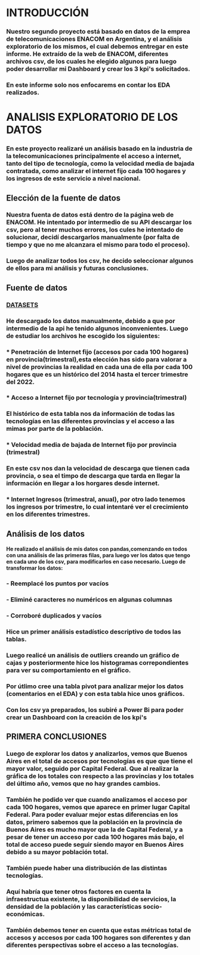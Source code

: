 # INTRODUCCIÓN
### Nuestro segundo proyecto está basado en datos de la emprea de telecomunicaciones ENACOM en Argentina,  y el análisis exploratorio de los mismos, el cual debemos entregar en este informe. He extraído de la web de ENACOM, diferentes archivos csv, de los cuales he elegido algunos para luego poder desarrollar mi Dashboard y crear los 3 kpi's solicitados. 
### En este informe solo nos enfocarems en contar los EDA realizados.

# ANALISIS EXPLORATORIO DE LOS DATOS
### En este proyecto realizaré un análisis basado en la industria de la telecomunicaciones principalmente el acceso a internet, tanto del tipo de tecnología, como la velocidad media de bajada contratada, como analizar el internet fijo cada 100 hogares y los  ingresos de este servicio a nivel nacional.

## Elección de la fuente de datos
### Nuestra fuenta de datos está dentro de la página web de ENACOM. He intentado por intermedio de su API descargar los csv, pero al tener muchos errores, los cules he intentado de solucionar, decidí descargarlos manualmente (por falta de tiempo y que no me alcanzara el mismo para todo el proceso).

### Luego de analizar todos los csv, he decido seleccionar algunos de ellos para mi análisis y futuras conclusiones. 

## Fuente de datos
### [DATASETS](https://datosabiertos.enacom.gob.ar/dashboards/20000/acceso-a-internet/)
### He descargado los datos manualmente, debido a que por intermedio de la api he tenido algunos inconvenientes. Luego de estudiar los archivos he escogido los siguientes:  

### * Penetración de Internet fijo (accesos por cada 100 hogares) en provincia(trimestral),esta elección has sido para valorar a nivel de provincias la realidad en cada una de ella por cada 100 hogares que es un histórico del 2014 hasta el tercer trimestre del 2022.    


### * Acceso a Internet fijo por tecnología y provincia(trimestral)
### El histórico de esta tabla nos da información de todas las tecnologías en las diferentes provincias y el acceso a las mimas por parte de la población.

### * Velocidad media de bajada de Internet fijo por provincia (trimestral)
### En este csv nos dan la velocidad de descarga que tienen cada provincia, o sea el timpo de descarga que tarda en llegar la información en llegar a los horgares desde internet.


### * Internet Ingresos (trimestral, anual), por otro lado tenemos los ingresos por trimestre, lo cual intentaré ver el crecimiento en los diferentes trimestres.

## Análisis de los datos  

#### He realizado el análisis de mis datos con pandas,comenzando en todos con una análisis de las primeras filas, para luego ver los datos que tengo en cada uno de los csv, para modificarlos en caso necesario. Luego de transformar los datos:  
### - Reemplacé los puntos por vacíos
### - Eliminé caracteres no numéricos en algunas columnas
### - Corroboré duplicados y vacíos

### Hice un primer análisis  estadístico descriptivo de todos las tablas.
  
### Luego realicé un análisis de outliers creando un gráfico de cajas y posteriormente hice los histogramas correpondientes para ver su comportamiento en el gráfico.   
### Por útlimo cree una tabla pivot para analizar mejor los datos (comentarios en el EDA) y con esta tabla hice unos gráficos.  
### Con los csv ya preparados, los subiré a Power Bi para poder crear  un Dashboard con la creación de los kpi's

## PRIMERA CONCLUSIONES  
### Luego de explorar los datos y analizarlos, vemos que Buenos Aires en el total de accesos por tecnologías es que que tiene el mayor valor, seguido por Capital Federal. Que al realizar la gráfica de los totales con respecto a las provincias y los totales del último año, vemos que no hay grandes cambios.
### También he podido ver que cuando analizamos el acceso por cada 100 hogares, vemos que aparece en primer lugar Capital Federal. Para poder evaluar mejor estas diferencias en los datos, primero sabemos que la población en la provincia de Buenos Aires es mucho mayor que la de Capital Federal, y a pesar de tener  un acceso por cada 100 hogares más bajo, el total de acceso puede seguir siendo mayor en Buenos Aires debido a su mayor población total. 
### También puede haber una distribución de las distintas tecnologías.
### Aquí habría que tener otros factores en cuenta la infraestructua existente, la disponibilidad de servicios, la densidad de la población y las características socio-económicas.
### También debemos tener en cuenta que estas métricas total de accesos y accesos por cada 100 hogares son diferentes y dan diferentes perspectivas sobre el acceso a las tecnologías.
